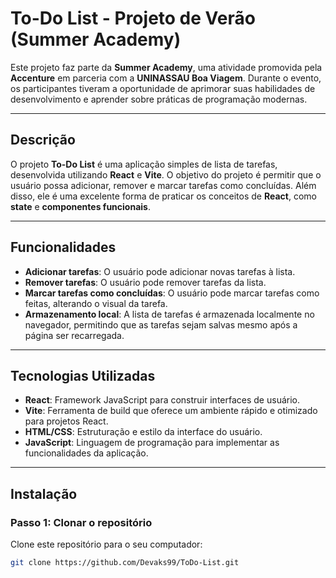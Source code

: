 # To-Do List - Projeto de Verão (Summer Academy)

Este projeto faz parte da **Summer Academy**, uma atividade promovida pela **Accenture** em parceria com a **UNINASSAU Boa Viagem**. Durante o evento, os participantes tiveram a oportunidade de aprimorar suas habilidades de desenvolvimento e aprender sobre práticas de programação modernas.

---

## Descrição

O projeto **To-Do List** é uma aplicação simples de lista de tarefas, desenvolvida utilizando **React** e **Vite**. O objetivo do projeto é permitir que o usuário possa adicionar, remover e marcar tarefas como concluídas. Além disso, ele é uma excelente forma de praticar os conceitos de **React**, como **state** e **componentes funcionais**.

---

## Funcionalidades

- **Adicionar tarefas**: O usuário pode adicionar novas tarefas à lista.
- **Remover tarefas**: O usuário pode remover tarefas da lista.
- **Marcar tarefas como concluídas**: O usuário pode marcar tarefas como feitas, alterando o visual da tarefa.
- **Armazenamento local**: A lista de tarefas é armazenada localmente no navegador, permitindo que as tarefas sejam salvas mesmo após a página ser recarregada.

---

## Tecnologias Utilizadas

- **React**: Framework JavaScript para construir interfaces de usuário.
- **Vite**: Ferramenta de build que oferece um ambiente rápido e otimizado para projetos React.
- **HTML/CSS**: Estruturação e estilo da interface do usuário.
- **JavaScript**: Linguagem de programação para implementar as funcionalidades da aplicação.

---

## Instalação

### Passo 1: Clonar o repositório

Clone este repositório para o seu computador:

```bash
git clone https://github.com/Devaks99/ToDo-List.git
